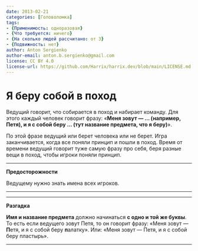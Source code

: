 ```yaml
---
date: 2013-02-21
categories: [Головоломка]
tags:
- {Применимость: одноразовая}
- {Что требуется: ничего}
- {На сколько людей рассчитано: от 3}
- {Подвижность: нет}
author: Anton Sergienko
author-email: anton.b.sergienko@gmail.com
license: CC BY 4.0
license-url: https://github.com/Harrix/harrix.dev/blob/main/LICENSE.md
---
```


# Я беру собой в поход

Ведущий говорит, что собирается в поход и набирает команду. Для этого каждый человек говорит фразу: «**Меня зовут — … (например, Петя), и я с собой беру … (тут название предмета, что я беру)**».

По этой фразе ведущий или берет человека или не берет. Игра заканчивается, когда все поняли принцип и пошли в поход. Время от времени ведущий говорит туже самую фразу про себя, беря разные вещи в поход, чтобы игроки поняли принцип.

---

**Предосторожности** <!-- !warning -->

Ведущему нужно знать имена всех игроков.

---

---

**Разгадка** <!-- !details -->

**Имя и название предмета** должно начинаться **с одно и той же буквы**. То есть если ведущего зовут Петя, то он говорит фразу: «Меня зовут — **П**етя, и я с собой беру **п**алатку». Или: «Меня зовут — Петя, и я с собой беру пластырь».

---
